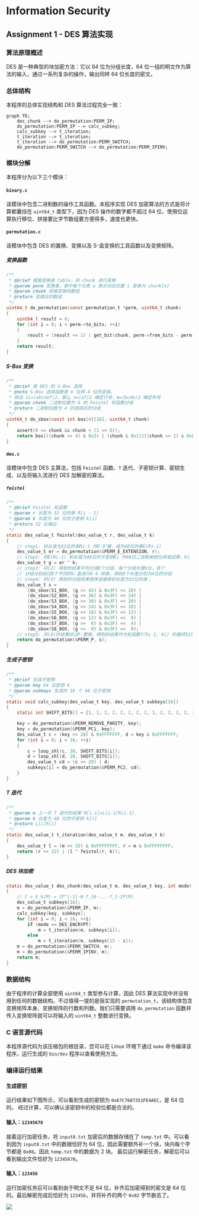 # Information Security

## Assignment 1 - DES 算法实现
### 算法原理概述
DES 是一种典型的块加密方法：它以 64 位为分组长度，64 位一组的明文作为算法的输入，通过一系列复杂的操作，输出同样 64 位长度的密文。 
### 总体结构
本程序的总体实现结构和 DES 算法过程完全一致：
```mermaid
graph TD;
    des_chunk --> do_permutation:PERM_IP;
    do_permutation:PERM_IP --> calc_subkey;
    calc_subkey --> t_iteration;
    t_iteration --> t_iteration;
    t_iteration --> do_permutation:PERM_SWITCH;
    do_permutation:PERM_SWITCH --> do_permutation:PERM_IPINV;
```

### 模块分解
本程序分为以下三个模块：
#### `binary.c`
该模块中包含二进制数的操作工具函数。本程序实现 DES 加密算法的方式是将计算都囊括在 `uint64_t` 类型下，因为 DES 操作的数字都不超过 64 位，使用位运算执行移位、拼接要比字节数组要方便得多，速度也更快。

#### `permutation.c`
该模块中包含 DES 的置换、变换以及 S-盒变换的工具函数以及变换矩阵。

##### 变换函数

```c
/**
 * @brief 根据变换表 table，将 chunk 进行变换
 * @param perm 变换表，表中每个元素 e 表示对应位置 i 变换为 chunk[e]
 * @param chunk 将被变换的数组
 * @return 变换后的数组
 */
uint64_t do_permutation(const permutation_t *perm, uint64_t chunk)
{
    uint64_t result = 0;
    for (int i = 0; i < perm->to_bits; ++i)
    {
        result = (result << 1) | get_bit(chunk, perm->from_bits - perm->table[i] - 1);
    }
    return result;
}
```

##### S-Box 变换

```c
/**
 * @brief 做 DES 的 S-Box 选择
 * @note S-Box 选择函数是 6 位转 4 位的变换。
 * 假设 Si=(abcdef)2，那么 n=(af)2 确定行号，m=(bcde)2 确定列号
 * @param chunk 二进制位数为 6 的 Feistel 轮函数分组
 * @return 二进制位数为 4 的选择后的分组
 */
uint64_t do_sbox(const int box[4][16], uint64_t chunk)
{
    assert(0 <= chunk && chunk < (1 << 6));
    return box[((chunk >> 4) & 0x2) | (chunk & 0x1)][(chunk >> 1) & 0xF];
}
```

#### `des.c`
该模块中包含 DES 主算法，包括 `Feistel` 函数、`T` 迭代、子密钥计算、密钥生成、以及将输入流进行 DES 加解密的算法。

##### `feistel`

```c
/**
 * @brief Feistel 轮函数
 * @param r 长度为 32 位的串 R[i - 1]
 * @param k 长度为 48 位的子密钥 k[i]
 * @return 32 位输出
 */
static des_value_t feistel(des_value_t r, des_value_t k)
{
    // step1: 将长度为32位的串Ri-1 作E-扩展，成为48位的串E(Ri-1)
    des_value_t er = do_permutation(&PERM_E_EXTENSION, r);
    // step2: 将E(Ri-1) 和长度为48位的子密钥Ki 作48位二进制串按位异或运算，Ki 由密钥K生成
    des_value_t g = er ^ k;
    // step3: 将(2) 得到的结果平均分成8个分组，每个分组长度6位。各个
    // 分组分别经过8个不同的S-盒进行6-4 转换，得到8个长度分别为4位的分组
    // step4: 将(3) 得到的分组结果顺序连接得到长度为32位的串；
    des_value_t s =
        (do_sbox(S1_BOX, (g >> 42) & 0x3F) << 28) |
        (do_sbox(S2_BOX, (g >> 36) & 0x3F) << 24) |
        (do_sbox(S3_BOX, (g >> 30) & 0x3F) << 20) |
        (do_sbox(S4_BOX, (g >> 24) & 0x3F) << 16) |
        (do_sbox(S5_BOX, (g >> 18) & 0x3F) << 12) |
        (do_sbox(S6_BOX, (g >> 12) & 0x3F) <<  8) |
        (do_sbox(S7_BOX, (g >>  6) & 0x3F) <<  4) |
        (do_sbox(S8_BOX, (g >>  0) & 0x3F) <<  0);
    // step5: 将(4)的结果经过P-置换，得到的结果作为轮函数f(Ri-1, Ki) 的最终32位输出
    return do_permutation(&PERM_P, s);
}
```

##### 生成子密钥

```c
/**
 * @brief 生成子密钥
 * @param key 64 位密钥 K
 * @param subkeys 生成的 16 个 48 位子密钥
 */
static void calc_subkey(des_value_t key, des_value_t subkeys[16])
{
    static int SHIFT_BITS[] = {1, 1, 2, 2, 2, 2, 2, 2, 1, 2, 2, 2, 2, 2, 2, 1};

    key = do_permutation(&PERM_REMOVE_PARITY, key);
    key = do_permutation(&PERM_PC1, key);
    des_value_t c = (key >> 28) & 0xFFFFFFF, d = key & 0xFFFFFFF;
    for (int i = 0; i < 16; ++i)
    {
        c = loop_shl(c, 28, SHIFT_BITS[i]);
        d = loop_shl(d, 28, SHIFT_BITS[i]);
        des_value_t cd = (c << 28) | d;
        subkeys[i] = do_permutation(&PERM_PC2, cd);
    }
}
```

##### T 迭代

```c
/**
 * @param m 上一次 T 迭代的结果 M[i-1]=L[i-1]R[i-1]
 * @param k 长度为 48 位的子密钥 k[i]
 * @return L[i]R[i]
 */
static des_value_t t_iteration(des_value_t m, des_value_t k)
{
    des_value_t l = (m >> 32) & 0xFFFFFFFF, r = m & 0xFFFFFFFF;
    return (r << 32) | (l ^ feistel(r, k));
}
```

##### DES 块加密

```c
static des_value_t des_chunk(des_value_t m, des_value_t key, int mode)
{
    // C = E_k(M) = IP^(-1)·W·T_16·...·T_1·IP(M)
    des_value_t subkeys[16];
    m = do_permutation(&PERM_IP, m);
    calc_subkey(key, subkeys);
    for (int i = 0; i < 16; ++i)
        if (mode == DES_ENCRYPT)
            m = t_iteration(m, subkeys[i]);
        else
            m = t_iteration(m, subkeys[15 - i]);
    m = do_permutation(&PERM_SWITCH, m);
    m = do_permutation(&PERM_IPINV, m);
    return m;
}
```

### 数据结构

由于程序的计算全部使用 `uint64_t` 类型参与计算，因此 DES 算法实现中并没有用到任何的数据结构。不过值得一提的是我实现的 `permutation_t`，该结构体包含变换矩阵本身、变换矩阵的行数和列数。我们只需要调用 `do_permutation` 函数并传入变换矩阵就可以将输入的 `uint64_t` 整数进行变换。

### C 语言源代码
本程序源代码为该压缩包的根目录，您可以在 Linux 环境下通过 `make` 命令编译该程序。运行生成的 `bin/des` 程序以查看使用方法。

### 编译运行结果
#### 生成密钥
运行结果如下图所示，可以看到生成的密钥为 `0x67C7687351FE4AEC`，是 64 位的。
经过计算，可以确认该密钥中的校验位都是合法的。
#### 输入：`12345678`
接着运行加密任务，将 `input8.txt` 加密后的数据存储在了 `temp.txt` 中。可以看到因为 `input8.txt` 中的数据恰好为 64 位，因此需要额外补一个块，块内每个字节都是 `0x08`。因此 `temp.txt` 中的数据为 2 块。
最后运行解密任务，解密后可以看到输出文件恰好为 `12345678`。

#### 输入：`123456`
运行加密任务后可以看到由于明文不足 64 位，补齐后加密得到的密文是 64 位的。最后解密完成后恰好为 `123456`，并将补齐的两个 `0x02` 字节删去了。

![](screenshot.png)
